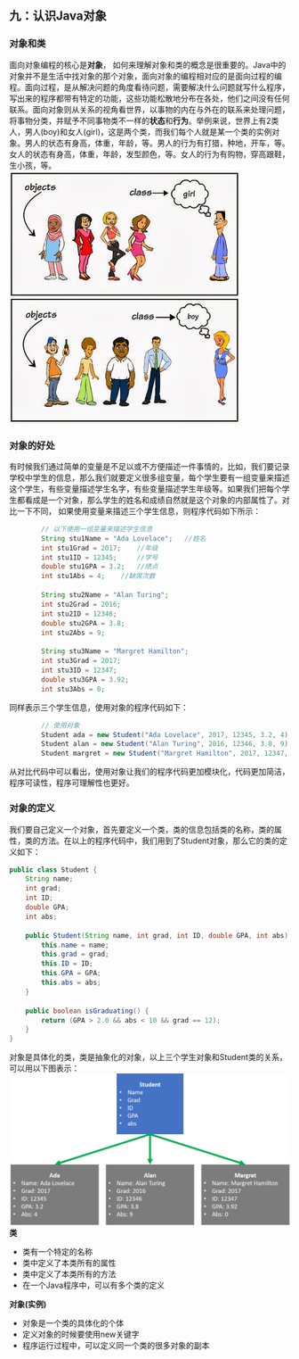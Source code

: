 ## 九：认识Java对象

### 对象和类
面向对象编程的核心是**对象**， 如何来理解对象和类的概念是很重要的。Java中的对象并不是生活中找对象的那个对象，面向对象的编程相对应的是面向过程的编程。面向过程，是从解决问题的角度看待问题，需要解决什么问题就写什么程序，写出来的程序都带有特定的功能，这些功能松散地分布在各处，他们之间没有任何联系。面向对象则从关系的视角看世界，以事物的内在与外在的联系来处理问题，将事物分类，并赋予不同事物类不一样的**状态**和**行为**。举例来说，世界上有2类人，男人(boy)和女人(girl)，这是两个类，而我们每个人就是某一个类的实例对象。男人的状态有身高，体重，年龄，等。男人的行为有打猎，种地，开车，等。女人的状态有身高，体重，年龄，发型颜色，等。女人的行为有购物，穿高跟鞋，生小孩，等。  
![对象和类](static/5761673-8d03c5d9bed87069.jpg)

### 对象的好处
有时候我们通过简单的变量是不足以或不方便描述一件事情的，比如，我们要记录学校中学生的信息，那么我们就要定义很多组变量，每个学生要有一组变量来描述这个学生，有些变量描述学生名字，有些变量描述学生年级等。如果我们把每个学生都看成是一个对象，那么学生的姓名和成绩自然就是这个对象的内部属性了。对比一下不同， 如果使用变量来描述三个学生信息，则程序代码如下所示：

```java
        // 以下使用一组变量来描述学生信息
        String stu1Name = "Ada Lovelace";   //姓名
        int stu1Grad = 2017;    //年级
        int stu1ID = 12345;     //学号
        double stu1GPA = 3.2;   //绩点
        int stu1Abs = 4;    //缺席次数

        String stu2Name = "Alan Turing";
        int stu2Grad = 2016;
        int stu2ID = 12346;
        double stu2GPA = 3.8;
        int stu2Abs = 9;

        String stu3Name = "Margret Hamilton";
        int stu3Grad = 2017;
        int stu3ID = 12347;
        double stu3GPA = 3.92;
        int stu3Abs = 0;
```
同样表示三个学生信息，使用对象的程序代码如下：
```java
        // 使用对象
        Student ada = new Student("Ada Lovelace", 2017, 12345, 3.2, 4);
        Student alan = new Student("Alan Turing", 2016, 12346, 3.8, 9);
        Student margret = new Student("Margret Hamilton", 2017, 12347, 3.92, 0);
```
从对比代码中可以看出，使用对象让我们的程序代码更加模块化，代码更加简洁，程序可读性，程序可理解性也更好。

### 对象的定义
我们要自己定义一个对象，首先要定义一个类，类的信息包括类的名称，类的属性，类的方法。在以上的程序代码中，我们用到了Student对象，那么它的类的定义如下：
```java
public class Student {
    String name;
    int grad;
    int ID;
    double GPA;
    int abs;

    public Student(String name, int grad, int ID, double GPA, int abs) {
        this.name = name;
        this.grad = grad;
        this.ID = ID;
        this.GPA = GPA;
        this.abs = abs;
    }

    public boolean isGraduating() {
        return (GPA > 2.0 && abs < 10 && grad == 12);
    }
}
```
对象是具体化的类，类是抽象化的对象，以上三个学生对象和Student类的关系，可以用以下图表示：  
![类和对象的关系](static/5761673-a429fe7ad3f8eea6.png)
**类**
+ 类有一个特定的名称
+ 类中定义了本类所有的属性
+ 类中定义了本类所有的方法
+ 在一个Java程序中，可以有多个类的定义

**对象(实例)**
+ 对象是一个类的具体化的个体
+ 定义对象的时候要使用new关键字
+ 程序运行过程中，可以定义同一个类的很多对象的副本
